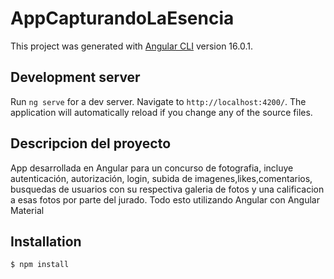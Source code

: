 # AppCapturandoLaEsencia

This project was generated with [Angular CLI](https://github.com/angular/angular-cli) version 16.0.1.

## Development server

Run `ng serve` for a dev server. Navigate to `http://localhost:4200/`. The application will automatically reload if you change any of the source files.


## Descripcion del proyecto

App desarrollada en Angular para un concurso de fotografia, incluye autenticación, autorización, login, subida de imagenes,likes,comentarios, busquedas de usuarios con su respectiva galeria de fotos y una calificacion a esas fotos por parte del jurado. Todo esto utilizando Angular con Angular Material

## Installation

```bash
$ npm install
```

